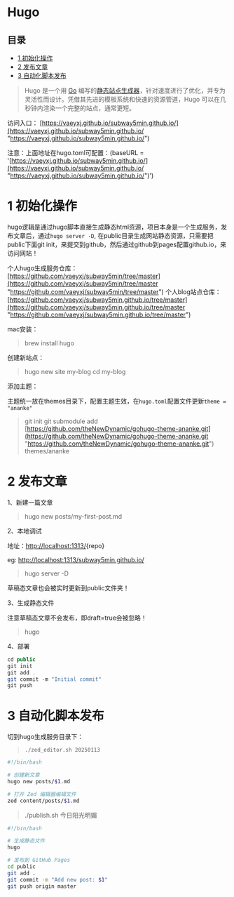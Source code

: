 # Hugo

## 目录

- [1 初始化操作](#1-初始化操作)
- [2 发布文章](#2-发布文章)
- [3 自动化脚本发布](#3-自动化脚本发布)

> Hugo 是一个用 [Go](https://go.dev/ "Go") 编写的[静态站点生成器](https://en.wikipedia.org/wiki/Static_site_generator "静态站点生成器")，针对速度进行了优化，并专为灵活性而设计。凭借其先进的模板系统和快速的资源管道，Hugo 可以在几秒钟内渲染一个完整的站点，通常更短。

访问入口： [https://vaeyxj.github.io/subway5min.github.io/](https://vaeyxj.github.io/subway5min.github.io/ "https://vaeyxj.github.io/subway5min.github.io/") &#x20;

注意：上面地址在hugo.toml可配置：(baseURL = '[https://vaeyxj.github.io/subway5min.github.io/](https://vaeyxj.github.io/subway5min.github.io/ "https://vaeyxj.github.io/subway5min.github.io/")')

# 1 初始化操作

hugo逻辑是通过hugo脚本直接生成静态html资源，项目本身是一个生成服务，发布文章后，通过`hugo server -D`, 在public目录生成网站静态资源，只需要把public下面git init，来提交到github，然后通过github到pages配置github.io，来访问网站！

个人hugo生成服务仓库：[https://github.com/vaeyxj/subway5min/tree/master](https://github.com/vaeyxj/subway5min/tree/master "https://github.com/vaeyxj/subway5min/tree/master")
个人blog站点仓库：[https://github.com/vaeyxj/subway5min.github.io/tree/master](https://github.com/vaeyxj/subway5min.github.io/tree/master "https://github.com/vaeyxj/subway5min.github.io/tree/master")

mac安装：

> brew install hugo

创建新站点：

> hugo new site my-blog
> cd my-blog

添加主题：

主题统一放在themes目录下，配置主题生效，在`hugo.toml`配置文件更新`theme = "ananke"`

> git init
> git submodule add [https://github.com/theNewDynamic/gohugo-theme-ananke.git](https://github.com/theNewDynamic/gohugo-theme-ananke.git "https://github.com/theNewDynamic/gohugo-theme-ananke.git") themes/ananke

# 2 发布文章

1、新建一篇文章

> hugo new posts/my-first-post.md

2、本地调试&#x20;

地址：[http://localhost:1313/](http://localhost:1313/subway5min.github.io/ "http://localhost:1313/"){repo}

eg: [http://localhost:1313/subway5min.github.io/](http://localhost:1313/subway5min.github.io/ "http://localhost:1313/subway5min.github.io/")

> hugo server -D

草稿态文章也会被实时更新到public文件夹！

3、生成静态文件

注意草稿态文章不会发布，即draft=true会被忽略！

> hugo

4、部署

```java
cd public
git init
git add .
git commit -m "Initial commit"
git push 
```

# 3 自动化脚本发布

切到hugo生成服务目录下：

> `./zed_editor.sh 20250113`

```bash
#!/bin/bash

# 创建新文章
hugo new posts/$1.md

# 打开 Zed 编辑器编辑文件
zed content/posts/$1.md
```

> ./publish.sh 今日阳光明媚

```bash
#!/bin/bash

# 生成静态文件
hugo

# 发布到 GitHub Pages
cd public
git add .
git commit -m "Add new post: $1"
git push origin master
```
